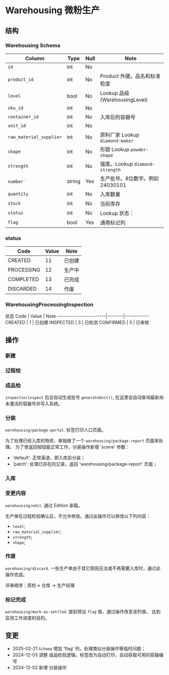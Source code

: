 # Warehousing 微粉生产

结构
---------------------------------------------------------------------

### Warehousing Schema
Column                              | Type      | Null | Note
------------------------------------|-----------|------|-------
`id`                                | int       | No   | 
`product_id`                        | int       | No   | Product 外键。品名和标准粒度
`level`                             | bool      | No   | Lookup 品级 (WarehousingLevel)
`sku_id`                            | int       | No   | 
`container_id`                      | int       | No   | 入库后的容器号
`unit_id`                           | int       | No   | 
`raw_material_supplier`             | int       | No   | 原料厂家 Lookup `diamond-maker`
`shape`                             | int       | No   | 形貌 Lookup `powder-shape`
`strength`                          | int       | No   | 强度。Lookup `diamond-strength`
`number`      `                     | string    | Yes  | 生产批号。8位数字。例如 24030101
`quantity`                          | int       | No   | 入库数量
`stock`                             | int       | No   | 当前库存
`status`                            | int       | No   | Lookup 状态：
`flag`                              | bool      | Yes  | 通用标记列

### status
Code                    | Value  | Note
------------------------|--------|------------
CREATED                 |   11   | 已创建
PROCESSING              |   12   | 生产中
COMPLETED               |   13   | 已完成
DISCARDED               |   14   | 作废

### WarehousingProcessingInspection

状态
Code                    | Value  | Note
------------------------|--------|------------
CREATED                 |   1    | 已创建
INSPECTED               |   3    | 已检测
CONFIRMED               |   5    | 已审核

操作
---------------------------------------------------------------------

### 新建
### 过程检
### 成品检
`inspectin/inspect` 后会自动生成批号 `generateUnit()`, 在这里会自动查询最新尚未激活的容器号并写入系统。
### 分装
`warehousing/package-portal`. 标签打印人口页面。

为了处理已经入库的物资，单独做了一个 `warehousing/package-report` 页面来处理。
为了使返回按钮能正常工作，分装操作新增 'scene' 参数：

- 'default': 正常渠道，即入库前分装；
- 'patch': 处理已存在的记录，返回 'warehousing/package-report' 页面；

### 入库
### 变更内容

`warehousing/edit`. 通过 Edition 承载。

生产单在过程检验确认后，不允许修改。通过此操作可以修改以下列内容：

- `level`;
- `raw_material_supplier`;
- `strength`;
- `shape`;
### 作废
`warehousing/discard`. 一些生产单由于其它原因无法或不再需要入库时，通过此操作完成。

评审顺序：质检→ 仓库 → 生产经理

### 标记完成
`warehousing/mark-as-settled`. 提前预设 `flag` 值，通过操作改变该列值，
达到监测工作进度的目的。


变更
--------------------------------------------------------------------------
- 2025-02-21 `Schema` 增加 'flag' 列，处理类似分装操作等临时问题；
- 2024-12-03 调整 成品检验逻辑。标签改为自动打印，自动获取可用的容器编号
- 2024-12-02 新增 分装操作
